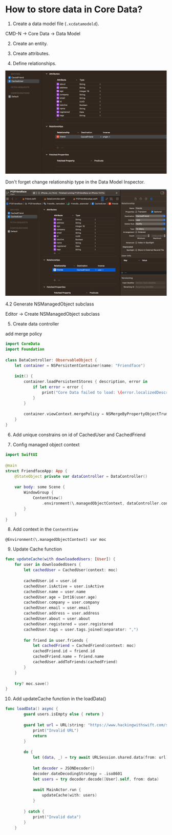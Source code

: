 # How to store data in Core Data?

1. Create a data model file (`.xcdatamodeld`).

CMD-N -> Core Data -> Data Model

2. Create an entity.

3. Create attributes.

4. Define relationships.

![core-data-details](../assets/core-data-details.png)

Don't forget change relationship type in the Data Model Inspector.

![core-data-relationship](../assets/core-data-relationship.png)

4.2 Generate NSManagedObject subclass

Editor -> Create NSManagedObject subclass

5. Create data controller

add merge policy

```swift
import CoreData
import Foundation

class DataController: ObservableObject {
    let container = NSPersistentContainer(name: "Friendface")
    
    init() {
        container.loadPersistentStores { description, error in
            if let error = error {
                print("Core Data failed to load: \(error.localizedDescription)")
            }
        }

        container.viewContext.mergePolicy = NSMergeByPropertyObjectTrump
    }
}
```

6. Add unique constrains on id of CachedUser and CachedFriend

7. Config managed object context

```swift
import SwiftUI

@main
struct FriendfaceApp: App {
    @StateObject private var dataController = DataController()
    
    var body: some Scene {
        WindowGroup {
            ContentView()
                .environment(\.managedObjectContext, dataController.container.viewContext)
        }
    }
}

```

8. Add context in the `ContentView`

`@Environment(\.managedObjectContext) var moc`

9. Update Cache function

```swift
func updateCache(with downloadedUsers: [User]) {
    for user in downloadedUsers {
        let cachedUser = CachedUser(context: moc)

        cachedUser.id = user.id
        cachedUser.isActive = user.isActive
        cachedUser.name = user.name
        cachedUser.age = Int16(user.age)
        cachedUser.company = user.company
        cachedUser.email = user.email
        cachedUser.address = user.address
        cachedUser.about = user.about
        cachedUser.registered = user.registered
        cachedUser.tags = user.tags.joined(separator: ",")

        for friend in user.friends {
            let cachedFriend = CachedFriend(context: moc)
            cachedFriend.id = friend.id
            cachedFriend.name = friend.name
            cachedUser.addToFriends(cachedFriend)
        }
    }

    try? moc.save()
}
```

10. Add updateCache function in the loadData()

```swift
func loadData() async {
        guard users.isEmpty else { return }
        
        guard let url = URL(string: "https://www.hackingwithswift.com/samples/friendface.json") else {
            print("Invalid URL")
            return
        }
        
        do {
            let (data, _) = try await URLSession.shared.data(from: url)
            
            let decoder = JSONDecoder()
            decoder.dateDecodingStrategy = .iso8601
            let users = try decoder.decode([User].self, from: data)
            
            await MainActor.run {
                updateCache(with: users)
            }
            
        } catch {
            print("Invalid data")
        }
    }
```

